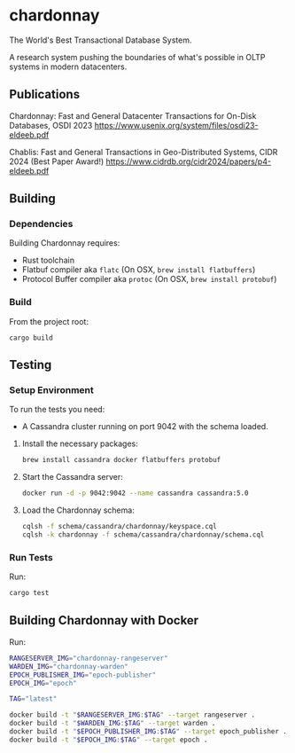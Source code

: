 # chardonnay

The World's Best Transactional Database System.

A research system pushing the boundaries of what's possible in OLTP systems in modern datacenters.

## Publications

Chardonnay: Fast and General Datacenter Transactions for On-Disk Databases, OSDI 2023
https://www.usenix.org/system/files/osdi23-eldeeb.pdf

Chablis: Fast and General Transactions in Geo-Distributed Systems, CIDR 2024 (Best Paper Award!)
https://www.cidrdb.org/cidr2024/papers/p4-eldeeb.pdf

## Building

### Dependencies

Building Chardonnay requires:

- Rust toolchain
- Flatbuf compiler aka `flatc` (On OSX, `brew install flatbuffers`)
- Protocol Buffer compiler aka `protoc` (On OSX, `brew install protobuf`)

### Build

From the project root:

```
cargo build
```

## Testing

### Setup Environment

To run the tests you need:

- A Cassandra cluster running on port 9042 with the schema loaded.

1. Install the necessary packages:

   ```sh
   brew install cassandra docker flatbuffers protobuf
   ```

1. Start the Cassandra server:

   ```sh
   docker run -d -p 9042:9042 --name cassandra cassandra:5.0
   ```

1. Load the Chardonnay schema:

   ```sh
   cqlsh -f schema/cassandra/chardonnay/keyspace.cql
   cqlsh -k chardonnay -f schema/cassandra/chardonnay/schema.cql
   ```

### Run Tests

Run:

```sh
cargo test
```

## Building Chardonnay with Docker

Run:

```sh
RANGESERVER_IMG="chardonnay-rangeserver"
WARDEN_IMG="chardonnay-warden"
EPOCH_PUBLISHER_IMG="epoch-publisher"
EPOCH_IMG="epoch"

TAG="latest"

docker build -t "$RANGESERVER_IMG:$TAG" --target rangeserver .
docker build -t "$WARDEN_IMG:$TAG" --target warden .
docker build -t "$EPOCH_PUBLISHER_IMG:$TAG" --target epoch_publisher .
docker build -t "$EPOCH_IMG:$TAG" --target epoch .
```
